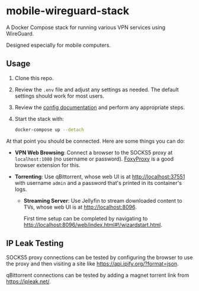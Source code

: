 # mobile-wireguard-stack

A Docker Compose stack for running various VPN services using WireGuard.

Designed especially for mobile computers.

## Usage

1. Clone this repo.

2. Review the `.env` file and adjust any settings as needed. The default
   settings should work for most users.

3. Review the [config documentation](config/README.md) and perform any
   appropriate steps.

4. Start the stack with:

   ```bash
   docker-compose up --detach
   ```

At that point you should be connected. Here are some things you can do:

- **VPN Web Browsing**: Connect a browser to the SOCKS5 proxy at
  `localhost:1080` (no username or password).
  [FoxyProxy](https://addons.mozilla.org/en-US/firefox/addon/foxyproxy-standard/)
  is a good browser extension for this.

- **Torrenting**: Use qBittorrent, whose web UI is at <http://localhost:37551>
  with username `admin` and a password that's printed in its container's logs.

  - **Streaming Server**: Use Jellyfin to stream downloaded content to TVs, whose web UI is at <http://localhost:8096>.

    First time setup can be completed by navigating to
    <http://localhost:8096/web/index.html#!/wizardstart.html>.

## IP Leak Testing

SOCKS5 proxy connections can be tested by configuring the
browser to use the proxy and then visiting a site like
<https://api.ipify.org/?format=json>.

qBittorrent connections can be tested by adding a magnet torrent
link from <https://ipleak.net/>.